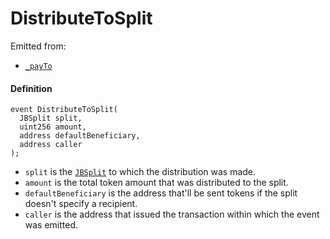 # DistributeToSplit

Emitted from:

- [`_payTo`](/dev/api/contracts/or-utilities/jbetherc20splitspayer/write/-_payto.md)

#### Definition

```
event DistributeToSplit(
  JBSplit split,
  uint256 amount,
  address defaultBeneficiary,
  address caller
);
```

- `split` is the [`JBSplit`](/dev/api/data-structures/jbsplit.md) to which the distribution was made.
- `amount` is the total token amount that was distributed to the split.
- `defaultBeneficiary` is the address that'll be sent tokens if the split doesn't specify a recipient.
- `caller` is the address that issued the transaction within which the event was emitted.

